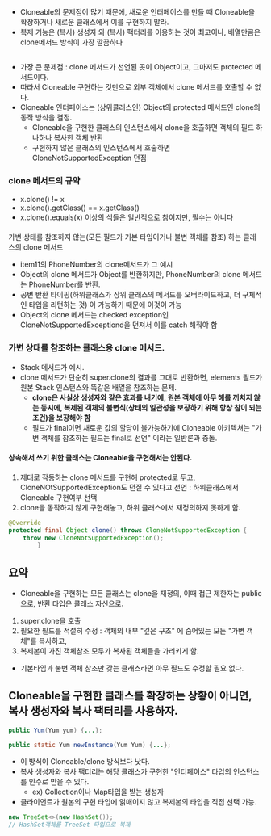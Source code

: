 * Cloneable의 문제점이 많기 때문에, 새로운 인터페이스를 만들 때 Cloneable을 확장하거나 새로운 클래스에서 이를 구현하지 말라.
* 복제 기능은 (복사) 생성자 와 (복사) 팩터리를 이용하는 것이 최고이나, 배열만큼은 clone메서드 방식이 가장 깔끔하다

##
- 가장 큰 문제점 : clone 메서드가 선언된 곳이 Object이고, 그마저도 protected 메서드이다.
- 따라서 Cloneable 구현하는 것만으로 외부 객체에서 clone 메서드를 호출할 수 없다.
- Cloneable 인터페이스는 (상위클래스인) Object의 protected 메서드인 clone의 동작 방식을 결정.
    - Cloneable을 구현한 클래스의 인스턴스에서 clone을 호출하면 객체의 필드 하나하나 복사한 객체 반환
    - 구현하지 않은 클래스의 인스턴스에서 호출하면 CloneNotSupportedException 던짐

### clone 메서드의 규약
- x.clone() != x
- x.clone().getClass() == x.getClass() 
- x.clone().equals(x)
이상의 식들은 일반적으로 참이지만, 필수는 아니다

####

가변 상태를 참조하지 않는(모든 필드가 기본 타입이거나 불변 객체를 참조) 하는 클래스의 clone 메서드
- item11의 PhoneNumber의 clone메서드가 그 예시
- Object의 clone 메서드가 Object를 반환하지만, PhoneNumber의 clone 메서드는 PhoneNumber를 반환.
- 공변 반환 타이핑(하위클래스가 상위 클래스의 메서드를 오버라이드하고, 더 구체적인 타입을 리턴하는 것) 이 가능하기 때문에 이것이 가능
- Object의 clone 메서드는 checked exception인 CloneNotSupportedExceptiond을 던져서 이를 catch 해줘야 함


### 가변 상태를 참조하는 클래스용 clone 메서드.
- Stack 메서드가 예시.
- clone 메서드가 단순히 super.clone의 결과를 그대로 반환하면, elements 필드가 원본 Stack 인스턴스와 똑같은 배열을 참조하는 문제.
   - **clone은 사실상 생성자와 같은 효과를 내기에, 원본 객체에 아무 해를 끼치지 않는 동시에, 복제된 객체의 불변식(상태의 일관성을 보장하기 위해 항상 참이 되는 조건)을 보장해야 함**
   - 필드가 final이면 새로운 값의 할당이 불가능하기에 Cloneable 아키텍쳐는 "가변 객체를 참조하는 필드는 final로 선언" 이라는 일반론과 충돌.


#### 상속해서 쓰기 위한 클래스는 Cloneable을 구현해서는 안된다. 
1. 제대로 작동하는 clone 메서드를 구현해 protected로 두고, CloneNOtSupportedException도 던질 수 있다고 선언 : 하위클래스에서 Cloneable 구현여부 선택
2. clone을 동작하지 않게 구현해놓고, 하위 클래스에서 재정의하지 못하게 함.
```java
@Override
protected final Object clone() throws CloneNotSupportedException {
    throw new CloneNotSupportedException();
        }
```

## 요약
- Cloneable을 구현하는 모든 클래스는 clone을 재정의, 이때 접근 제한자는 public으로, 반환 타입은 클래스 자신으로.
1. super.clone을 호출
2. 필요한 필드를 적절히 수정 : 객체의 내부 "깊은 구조" 에 숨어있는 모든 "가변 객체"를 복사하고,
3. 복제본이 가진 객체참조 모두가 복사된 객체들을 가리키게 함.
- 기본타입과 불변 객체 참조만 갖는 클래스라면 아무 필드도 수정할 필요 없다.

## Cloneable을 구현한 클래스를 확장하는 상황이 아니면, 복사 생성자와 복사 팩터리를 사용하자.
```java
public Yum(Yum yum) {...};

public static Yum newInstance(Yum Yum) {...};
```
- 이 방식이 Cloneable/clone 방식보다 낫다.
- 복사 생성자와 복사 팩터리는 해당 클래스가 구현한 "인터페이스" 타입의 인스턴스를 인수로 받을 수 있다.
  - ex) Collection이나 Map타입을 받는 생성자
- 클라이언트가 원본의 구현 타입에 얽매이지 않고 복제본의 타입을 직접 선택 가능.
```java
new TreeSet<>(new HashSet());
// HashSet객체를 TreeSet 타입으로 복제
```